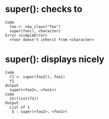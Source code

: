 # super(): checks to

    Code
      foo <- new_class("foo")
      super(foo(), character)
    Error <simpleError>
      <foo> doesn't inherit from <character>

# super(): displays nicely

    Code
      f1 <- super(foo2(), foo1)
      f1
    Output
      super(<foo2>, <foo1>)
    Code
      str(list(f1))
    Output
      List of 1
       $ : super(<foo2>, <foo1>)

